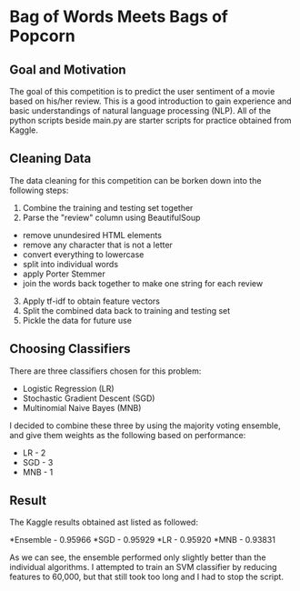 # Bag of Words Meets Bags of Popcorn

## Goal and Motivation 
The goal of this competition is to predict the user sentiment of a movie based on his/her review.  This is a good introduction to gain experience and basic understandings of natural language processing (NLP).  All of the python scripts beside main.py are starter scripts for practice obtained from Kaggle.

## Cleaning Data
The data cleaning for this competition can be borken down into the following steps:

1. Combine the training and testing set together
2. Parse the "review" column using BeautifulSoup
  * remove unundesired HTML elements
  * remove any character that is not a letter
  * convert everything to lowercase
  * split into individual words
  * apply Porter Stemmer
  * join the words back together to make one string for each review
3. Apply tf-idf to obtain feature vectors
4. Split the combined data back to training and testing set
5. Pickle the data for future use

## Choosing Classifiers
There are three classifiers chosen for this problem:
  * Logistic Regression (LR)
  * Stochastic Gradient Descent (SGD)
  * Multinomial Naive Bayes (MNB)

I decided to combine these three by using the majority voting ensemble, and give them weights as the following based on performance:
  * LR - 2
  * SGD - 3 
  * MNB - 1

## Result
The Kaggle results obtained ast listed as followed:
 
  *Ensemble - 0.95966
  *SGD - 0.95929
  *LR - 0.95920
  *MNB - 0.93831

As we can see, the ensemble performed only slightly better than the individual algorithms.  I attempted to train an SVM classifier by reducing features to 60,000, but that still took too long and I had to stop the script.

